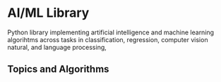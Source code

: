 # AI/ML Library

Python library implementing artificial intelligence and machine learning algorihtms across tasks in classification, regression, computer vision natural, and language processing, 

## Topics and Algorithms

